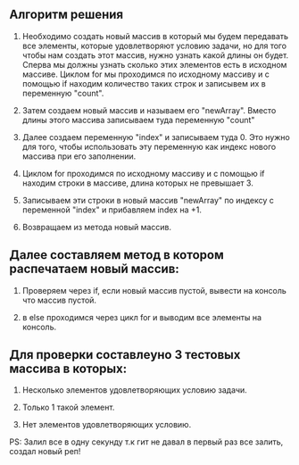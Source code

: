 ## Алгоритм решения

1. Необходимо создать новый массив в который мы будем передавать все элементы, которые удовлетворяют условию задачи, но для того чтобы нам создать этот массив, нужно узнать какой длины он будет. Сперва мы должны узнать сколько этих элементов есть в исходном массиве. Циклом for мы проходимся по исходному массиву и c помощью if находим количество таких строк и записывем их в переменную "count".

2. Затем создаем новый массив и называем его "newArray". Вместо длины этого массива записываем туда переменную "count"

3. Далее создаем переменную "index" и записываем туда 0. Это нужно для того, чтобы использовать эту переменную как индекс нового массива при его заполнении.

4. Циклом for проходимся по исходному массиву и с помощью if находим строки в массиве, длина которых не превышает 3.

5. Записываем эти строки в новый массив "newArray" по индексу с переменной "index" и прибавляем index на +1.

6. Возвращаем из метода новый массив.

## Далее составляем метод в котором распечатаем новый массив:

1. Проверяем через if, если новый массив пустой, вывести на консоль что массив пустой.

2. в else проходимся через цикл for и выводим все элементы на консоль.

## Для проверки составлеyно 3 тестовых массива в которых:

1.  Несколько элементов удовлетворяющих условию задачи.

2. Только 1 такой элемент.

3. Нет элементов удовлетворяющих условию.

PS: Залил все в одну секунду т.к гит не давал в первый раз все залить, создал новый реп!
